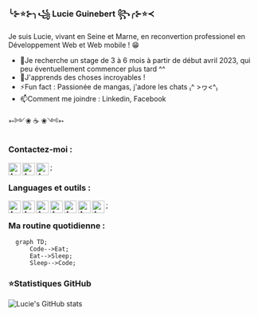 ### ╰⊱⭐⊱╮꧁ Lucie Guinebert ꧂╭⊱⭐≺


Je suis Lucie, vivant en Seine et Marne, en reconvertion professionel en Développement Web et Web mobile ! 😁


- 🔭Je recherche un stage de 3 à 6 mois à partir de début avril 2023, qui peu éventuellement commencer plus tard ^^
- 🌱J'apprends des choses incroyables !
- ⚡Fun fact : Passionée de mangas, j'adore les chats ₍^ >ヮ<^₎
- 📫Comment me joindre : Linkedin, Facebook

➳༻❀ ☕ ❀༺➳

### Contactez-moi :

[<img align="left" alt="AMS" width="25px" src="https://user-images.githubusercontent.com/113423783/209818616-d3824d4b-f169-48fd-ada3-2266bc337c9b.png" />](https://www.facebook.com/lucie.gnbt/)
[<img align="left" alt="AMS" width="25px" src="https://user-images.githubusercontent.com/113423783/209716875-ccc2e903-3732-40f7-be2f-5663c295d6fc.png" />](https://www.instagram.com/lucie.guinebert/)
[<img align="left" alt="AMS" width="25px" src="https://user-images.githubusercontent.com/113423783/209716964-b7d6f7c2-2e82-4b07-ba61-ceddbe8760a3.png" />](https://www.linkedin.com/in/lucie-guinebert/);


### Languages et outils : 

[<img align="left" alt="AMS" width="25px" src="https://cdn.jsdelivr.net/gh/devicons/devicon/icons/vscode/vscode-original.svg" />](https://code.visualstudio.com/)
<img align="left" alt="AMS" width="25px" src="https://cdn.jsdelivr.net/gh/devicons/devicon/icons/html5/html5-original.svg" /> 
<img align="left" alt="AMS" width="25px" src="https://cdn.jsdelivr.net/gh/devicons/devicon/icons/css3/css3-original.svg" />
<img align="left" alt="AMS" width="25px" src="https://cdn.jsdelivr.net/gh/devicons/devicon/icons/javascript/javascript-original.svg" />
<img align="left" alt="AMS" width="25px" src="https://cdn.jsdelivr.net/gh/devicons/devicon/icons/wordpress/wordpress-original.svg" />
<img align="left" alt="AMS" width="25px" src="https://cdn.jsdelivr.net/gh/devicons/devicon/icons/mysql/mysql-original.svg" />
<img align="left" alt="AMS" width="25px" src="https://cdn.jsdelivr.net/gh/devicons/devicon/icons/git/git-original.svg" />;


### Ma routine quotidienne :

```mermaid
  graph TD;
      Code-->Eat;
      Eat-->Sleep;
      Sleep-->Code;
```

### ⭐Statistiques GitHub

![Lucie's GitHub stats](https://github-readme-stats.vercel.app/api?username=Lucie7798&theme=algolia&show_icons=true&count_private=true)
          
          
          
          
          







